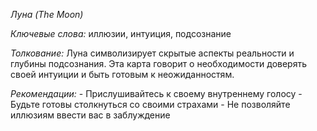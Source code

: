 *Луна \(The Moon\)*

*Ключевые слова:* иллюзии, интуиция, подсознание

*Толкование:* 
Луна символизирует скрытые аспекты реальности и глубины подсознания\. Эта карта говорит о необходимости доверять своей интуиции и быть готовым к неожиданностям\.

*Рекомендации:*
\- Прислушивайтесь к своему внутреннему голосу
\- Будьте готовы столкнуться со своими страхами
\- Не позволяйте иллюзиям ввести вас в заблуждение
